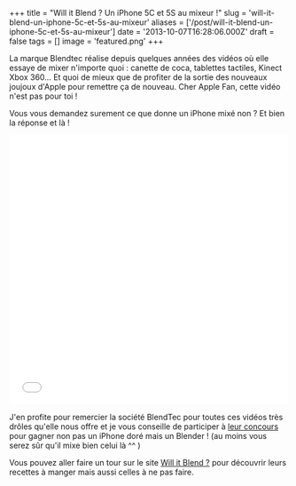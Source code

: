 +++
title = "Will it Blend ? Un iPhone 5C et 5S au mixeur !"
slug = 'will-it-blend-un-iphone-5c-et-5s-au-mixeur'
aliases = ['/post/will-it-blend-un-iphone-5c-et-5s-au-mixeur']
date = '2013-10-07T16:28:06.000Z'
draft = false
tags = []
image = 'featured.png'
+++

La marque Blendtec réalise depuis quelques années des vidéos où elle essaye de mixer n'importe quoi :  canette de coca, tablettes tactiles, Kinect Xbox 360... Et quoi de mieux que de profiter de la sortie des nouveaux joujoux d'Apple pour remettre ça de nouveau. Cher Apple Fan, cette vidéo n'est pas pour toi ! 

Vous vous demandez surement ce que donne un iPhone mixé non ? Et bien la réponse et là !

<iframe width="100%" height="485" src="//www.youtube.com/embed/GAuhUTzNwiY" frameborder="0" allowfullscreen=""></iframe>

J'en profite pour remercier la société BlendTec pour toutes ces vidéos très drôles qu'elle nous offre et je vous conseille de participer à [leur concours](http://l.inkto.it/dhfh) pour gagner non pas un iPhone doré mais un Blender ! (au moins vous serez sûr qu'il mixe bien celui là ^^ )

Vous pouvez aller faire un tour sur le site [Will it Blend ?](http://willitblend.com/) pour découvrir leurs recettes à manger mais aussi celles à ne pas faire.

